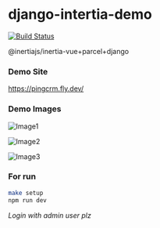 # django-intertia-demo

[![Build Status](https://travis-ci.org/zodman/django-inertia-demo.svg?branch=master)](https://travis-ci.org/zodman/django-inertia-demo)

@inertiajs/inertia-vue+parcel+django


### Demo Site

https://pingcrm.fly.dev/

### Demo Images

![Image1](https://i.imgur.com/9vQ1pzV.png)

![Image2](https://i.imgur.com/0GbJBwU.png)

![Image3](http://g.recordit.co/YoGQwh49JI.gif)

### For run

```bash
make setup
npm run dev
```

*Login with admin user plz*





